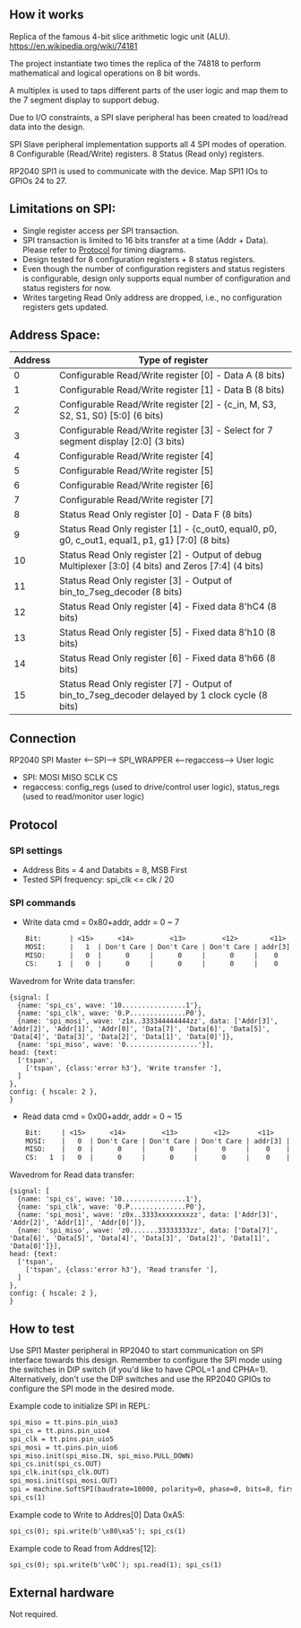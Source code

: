 <!---

This file is used to generate your project datasheet. Please fill in the information below and delete any unused
sections.

You can also include images in this folder and reference them in the markdown. Each image must be less than
512 kb in size, and the combined size of all images must be less than 1 MB.
-->

## How it works

Replica of the famous 4-bit slice arithmetic logic unit (ALU).
https://en.wikipedia.org/wiki/74181

The project instantiate two times the replica of the 74818 to perform mathematical and logical operations on 8 bit words.

A multiplex  is used to taps different parts of the user logic and map them to the 7 segment display to support debug.

Due to I/O constraints, a SPI slave peripheral has been created to load/read data into the design.

SPI Slave peripheral implementation supports all 4 SPI modes of operation. 8 Configurable (Read/Write) registers. 8 Status (Read only) registers.

RP2040 SPI1 is used to communicate with the device. Map SPI1 IOs to GPIOs 24 to 27.

## Limitations on SPI:
 - Single register access per SPI transaction.
 - SPI transaction is limited to 16 bits transfer at a time (Addr + Data). Please refer to [Protocol](#protocol) for timing diagrams.
 - Design tested for 8 configuration registers + 8 status registers.
 - Even though the number of configuration registers and status registers is configurable, design only supports equal number of configuration and status registers for now.
 - Writes targeting Read Only address are dropped, i.e., no configuration registers gets updated.


## Address Space:

| Address | Type of register | 
| ---| --- |
| 0 | Configurable Read/Write register [0] - Data A (8 bits) |
| 1 | Configurable Read/Write register [1] - Data B (8 bits) |
| 2 | Configurable Read/Write register [2] - {c_in, M, S3, S2, S1, S0} [5:0] (6 bits) |
| 3 | Configurable Read/Write register [3] - Select for 7 segment display [2:0] (3 bits) |
| 4 | Configurable Read/Write register [4] |
| 5 | Configurable Read/Write register [5] |
| 6 | Configurable Read/Write register [6] |
| 7 | Configurable Read/Write register [7] |
| 8 | Status Read Only register [0] - Data F (8 bits)||
| 9 | Status Read Only register [1] - {c_out0, equal0, p0, g0, c_out1, equal1, p1, g1} [7:0] (8 bits) |
| 10 | Status Read Only register [2] - Output of debug Multiplexer [3:0] (4 bits) and Zeros [7:4] (4 bits) |
| 11 | Status Read Only register [3] - Output of bin_to_7seg_decoder (8 bits) |
| 12 | Status Read Only register [4] - Fixed data 8'hC4 (8 bits) |
| 13 | Status Read Only register [5] - Fixed data 8'h10 (8 bits) |
| 14 | Status Read Only register [6] - Fixed data 8'h66 (8 bits) |
| 15 | Status Read Only register [7] - Output of bin_to_7seg_decoder delayed by 1 clock cycle (8 bits) |

## Connection

RP2040 SPI Master <--SPI--> SPI_WRAPPER <--regaccess--> User logic

* SPI: MOSI MISO SCLK CS
* regaccess: config_regs (used to drive/control user logic), status_regs (used to read/monitor user logic)

## Protocol

### SPI settings

* Address Bits = 4 and Databits = 8, MSB First
* Tested SPI frequency: spi_clk <= clk / 20

### SPI commands

* Write data
cmd = 0x80+addr, addr = 0 ~ 7

```txt
    Bit:       | <15>      <14>         <13>         <12>        <11>     <10>       <9>       <8>       <7>       <6>       <5>       <4>       <3>       <2>       <1>       <0>   |
    MOSI:      |   1  | Don't Care | Don't Care | Don't Care | addr[3] | addr[2] | addr[1] | addr[0] | data[7] | data[6] | data[5] | data[4] | data[3] | data[2] | data[1] | data[0] |
    MISO:      |   0  |      0     |      0     |      0     |    0    |    0    |    0    |    0    |    0    |    0    |    0    |    0    |    0    |    0    |    0    |    0    |
    CS:     1  |   0  |      0     |      0     |      0     |    0    |    0    |    0    |    0    |    0    |    0    |    0    |    0    |    0    |    0    |    0    |    0    |  1
```

Wavedrom for Write data transfer:
```wavedrom
{signal: [
  {name: 'spi_cs', wave: '10................1'},
  {name: 'spi_clk', wave: '0.P..............P0'},
  {name: 'spi_mosi', wave: 'z1x..333344444444zz', data: ['Addr[3]', 'Addr[2]', 'Addr[1]', 'Addr[0]', 'Data[7]', 'Data[6]', 'Data[5]', 'Data[4]', 'Data[3]', 'Data[2]', 'Data[1]', 'Data[0]']},
  {name: 'spi_miso', wave: '0..................'}],
head: {text:
  ['tspan',
    ['tspan', {class:'error h3'}, 'Write transfer '],
  ]
},
config: { hscale: 2 },
}
```


* Read data
cmd = 0x00+addr, addr = 0 ~ 15

```txt
    Bit:     | <15>      <14>         <13>         <12>       <11>       <10>      <9>       <8>           <7>             <6>             <5>             <4>             <3>             <2>             <1>             <0>     |
    MOSI:    |   0  | Don't Care | Don't Care | Don't Care | addr[3] | addr[2] | addr[1] | addr[0] |   Don't Care  |   Don't Care  |   Don't Care  |   Don't Care  |   Don't Care  |   Don't Care  |   Don't Care  |   Don't Care  |
    MISO:    |   0  |      0     |      0     |      0     |    0    |    0    |    0    |    0    | data[addr][7] | data[addr][6] | data[addr][5] | data[addr][4] | data[addr][3] | data[addr][2] | data[addr][1] | data[addr][0] |
    CS:   1  |   0  |      0     |      0     |      0     |    0    |    0    |    0    |    0    |       0       |       0       |       0       |       0       |       0       |       0       |       0       |       0       |  1
```

Wavedrom for Read data transfer:
```wavedrom
{signal: [
  {name: 'spi_cs', wave: '10................1'},
  {name: 'spi_clk', wave: '0.P..............P0'},
  {name: 'spi_mosi', wave: 'z0x..3333xxxxxxxxzz', data: ['Addr[3]', 'Addr[2]', 'Addr[1]', 'Addr[0]']},
  {name: 'spi_miso', wave: 'z0.......33333333zz', data: ['Data[7]', 'Data[6]', 'Data[5]', 'Data[4]', 'Data[3]', 'Data[2]', 'Data[1]', 'Data[0]']}],
head: {text:
  ['tspan',
    ['tspan', {class:'error h3'}, 'Read transfer '],
  ]
},
config: { hscale: 2 },
}
```

## How to test

Use SPI1 Master peripheral in RP2040 to start communication on SPI interface towards this design. Remember to configure the SPI mode using the switches in DIP switch (if you'd like to have CPOL=1 and CPHA=1). Alternatively, don't use the DIP switches and use the RP2040 GPIOs to configure the SPI mode in the desired mode.

Example code to initialize SPI in REPL:
```txt
spi_miso = tt.pins.pin_uio3
spi_cs = tt.pins.pin_uio4
spi_clk = tt.pins.pin_uio5
spi_mosi = tt.pins.pin_uio6
spi_miso.init(spi_miso.IN, spi_miso.PULL_DOWN)
spi_cs.init(spi_cs.OUT)
spi_clk.init(spi_clk.OUT)
spi_mosi.init(spi_mosi.OUT)
spi = machine.SoftSPI(baudrate=10000, polarity=0, phase=0, bits=8, firstbit=machine.SPI.MSB, sck=spi_clk, mosi=spi_mosi, miso=spi_miso)
spi_cs(1)
```
Example code to Write to Addres[0] Data 0xA5:
```txt
spi_cs(0); spi.write(b'\x80\xa5'); spi_cs(1)
```
Example code to Read from Addres[12]:
```txt
spi_cs(0); spi.write(b'\x0C'); spi.read(1); spi_cs(1)
```

## External hardware

Not required.
